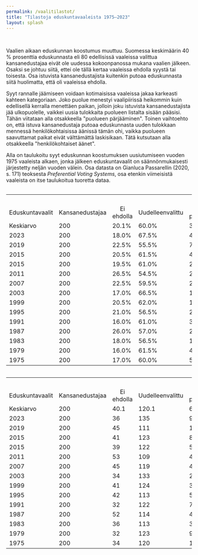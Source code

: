 ```yaml
---
permalink: /vaalitilastot/
title: "Tilastoja eduskuntavaaleista 1975–2023"
layout: splash
---
```

<br>
<p>
  Vaalien aikaan eduskunnan koostumus muuttuu. Suomessa keskimäärin 40 % prosenttia eduskunnasta eli 80 edellisissä vaaleissa valittua kansanedustajaa eivät ole uudessa kokoonpanossa mukana vaalien jälkeen. Osaksi se johtuu siitä, ettei ole tällä kertaa vaaleissa ehdolla syystä tai toisesta. Osa istuvista kansanedustajista kuitenkin putoaa eduskunnasta siitä huolimatta, että oli vaaleissa ehdolla.
</p>

<p>
  Syyt rannalle jäämiseen voidaan kotimaisissa vaaleissa jakaa karkeasti kahteen kategoriaan. Joko puolue menestyi vaalipiirissä heikommin kuin edellisellä kerralla menettäen paikan, jolloin joku istuvista kansanedustajista jää ulkopuolelle, vaikkei uusia tulokkaita puolueen listalta sisään pääsisi. Tähän viitataan alla otsakkeella "puolueen pärjääminen". Toinen vaihtoehto on, että istuva kansanedustaja putoaa eduskunnasta uuden tulokkaan mennessä henkilökohtaisissa äänissä tämän ohi, vaikka puolueen saavuttamat paikat eivät välttämättä laskisikaan. Tätä kutsutaan alla otsakkeella "henkilökohtaiset äänet".
</p>

<p>
  Alla on taulukoitu syyt eduskunnan koostumuksen uusiutumiseen vuoden 1975 vaaleista alkaen, jonka jälkeen eduskuntavaalit on säännönmukaisesti järjestetty neljän vuoden välein. Osa datasta on Gianluca Passarellin (2020, s. 171) teoksesta <i>Preferential Voting Systems</i>, osa etenkin viimeisistä vaaleista on itse taulukoitua tuoretta dataa.
</p>

<div style="overflow-x:auto;">
<table>
<tr style="text-align:center">
  <td style="text-align:right"></td>
  <td style="text-align:center"></td>
  <td style="text-align:center"></td>
    <td></td>
  <td colspan=2 style="text-align:center">Putoamisen syy</td>
</tr>
  
<tr style="text-align:center">
  <td style="text-align:right">Eduskuntavaalit</td>
  <td style="text-align:center">Kansanedustajaa</td>
  <td style="text-align:center">Ei ehdolla</td>
  <td style="text-align:center">Uudelleenvalittu</td>
  <td>Puolueen<br>pärjääminen</td>
  <td>Henkilökohtaiset<br>äänet</td>
</tr>
    <tr>
        <td>Keskiarvo</td>
        <td>200</td>
        <td>20.1%</td>
        <td>60.0%</td>
        <td>3.1%</td>
        <td>16.8%</td>
    </tr>
    <tr>
        <td>2023</td>
        <td>200</td>
        <td>18.0%</td>
        <td>67.5%</td>
        <td>4.5%</td>
        <td>10.0%</td>
    </tr>
    <tr>
        <td>2019</td>
        <td>200</td>
        <td>22.5%</td>
        <td>55.5%</td>
        <td>7.5%</td>
        <td>14.5%</td>
    </tr>
    <tr>
        <td>2015</td>
        <td>200</td>
        <td>20.5%</td>
        <td>61.5%</td>
        <td>4.0%</td>
        <td>14.0%</td>
    </tr>
    <tr>
        <td>2015</td>
        <td>200</td>
        <td>19.5%</td>
        <td>61.0%</td>
        <td>2.5%</td>
        <td>17.0%</td>
    </tr>
    <tr>
        <td>2011</td>
        <td>200</td>
        <td>26.5%</td>
        <td>54.5%</td>
        <td>2.0%</td>
        <td>17.0%</td>
    </tr>
    <tr>
        <td>2007</td>
        <td>200</td>
        <td>22.5%</td>
        <td>59.5%</td>
        <td>2.0%</td>
        <td>16.0%</td>
    </tr>
    <tr>
        <td>2003</td>
        <td>200</td>
        <td>17.0%</td>
        <td>66.5%</td>
        <td>1.0%</td>
        <td>15.5%</td>
    </tr>
    <tr>
        <td>1999</td>
        <td>200</td>
        <td>20.5%</td>
        <td>62.0%</td>
        <td>1.5%</td>
        <td>16.0%</td>
    </tr>
    <tr>
        <td>1995</td>
        <td>200</td>
        <td>21.0%</td>
        <td>56.5%</td>
        <td>2.5%</td>
        <td>20.0%</td>
    </tr>
    <tr>
        <td>1991</td>
        <td>200</td>
        <td>16.0%</td>
        <td>61.0%</td>
        <td>3.5%</td>
        <td>19.5%</td>
    </tr>
    <tr>
        <td>1987</td>
        <td>200</td>
        <td>26.0%</td>
        <td>57.0%</td>
        <td>2.0%</td>
        <td>15.0%</td>
    </tr>
    <tr>
        <td>1983</td>
        <td>200</td>
        <td>18.0%</td>
        <td>56.5%</td>
        <td>1.5%</td>
        <td>24.0%</td>
    </tr>
    <tr>
        <td>1979</td>
        <td>200</td>
        <td>16.0%</td>
        <td>61.5%</td>
        <td>4.5%</td>
        <td>18.0%</td>
    </tr>
    <tr>
        <td>1975</td>
        <td>200</td>
        <td>17.0%</td>
        <td>60.0%</td>
        <td>5.0%</td>
        <td>18.0%</td>
    </tr>

</table>
</div>

<table>
<tr style="text-align:center">
  <td style="text-align:right"></td>
  <td style="text-align:center"></td>
  <td style="text-align:center"></td>
    <td></td>
  <td colspan=2 style="text-align:center">Putoamisen syy</td>
</tr>
  
<tr style="text-align:center">
  <td style="text-align:right">Eduskuntavaalit</td>
  <td style="text-align:center">Kansanedustajaa</td>
  <td style="text-align:center">Ei ehdolla</td>
  <td style="text-align:center">Uudelleenvalittu</td>
  <td>Puolueen<br>pärjääminen</td>
  <td>Henkilökohtaiset<br>äänet</td>
</tr>
    <tr>
        <td>Keskiarvo</td>
        <td>200</td>
        <td>40.1</td>
        <td>120.1</td>
        <td>6.3</td>
        <td>33.5</td>
    </tr>
    <tr>
        <td>2023</td>
        <td>200</td>
        <td>36</td>
        <td>135</td>
        <td>9</td>
        <td>20</td>
    </tr>
    <tr>
        <td>2019</td>
        <td>200</td>
        <td>45</td>
        <td>111</td>
        <td>15</td>
        <td>29</td>
    </tr>
    <tr>
        <td>2015</td>
        <td>200</td>
        <td>41</td>
        <td>123</td>
        <td>8</td>
        <td>28</td>
    </tr>
    <tr>
        <td>2015</td>
        <td>200</td>
        <td>39</td>
        <td>122</td>
        <td>5</td>
        <td>34</td>
    </tr>
    <tr>
        <td>2011</td>
        <td>200</td>
        <td>53</td>
        <td>109</td>
        <td>4</td>
        <td>34</td>
    </tr>
    <tr>
        <td>2007</td>
        <td>200</td>
        <td>45</td>
        <td>119</td>
        <td>4</td>
        <td>32</td>
    </tr>
    <tr>
        <td>2003</td>
        <td>200</td>
        <td>34</td>
        <td>133</td>
        <td>2</td>
        <td>31</td>
    </tr>
    <tr>
        <td>1999</td>
        <td>200</td>
        <td>41</td>
        <td>124</td>
        <td>3</td>
        <td>32</td>
    </tr>
    <tr>
        <td>1995</td>
        <td>200</td>
        <td>42</td>
        <td>113</td>
        <td>5</td>
        <td>40</td>
    </tr>
    <tr>
        <td>1991</td>
        <td>200</td>
        <td>32</td>
        <td>122</td>
        <td>7</td>
        <td>39</td>
    </tr>
    <tr>
        <td>1987</td>
        <td>200</td>
        <td>52</td>
        <td>114</td>
        <td>4</td>
        <td>30</td>
    </tr>
    <tr>
        <td>1983</td>
        <td>200</td>
        <td>36</td>
        <td>113</td>
        <td>3</td>
        <td>48</td>
    </tr>
    <tr>
        <td>1979</td>
        <td>200</td>
        <td>32</td>
        <td>123</td>
        <td>9</td>
        <td>36</td>
    </tr>
    <tr>
        <td>1975</td>
        <td>200</td>
        <td>34</td>
        <td>120</td>
        <td>10</td>
        <td>36</td>
    </tr>
</table>
